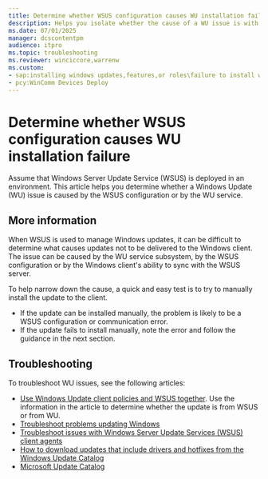 ```yaml
---
title: Determine whether WSUS configuration causes WU installation failure
description: Helps you isolate whether the cause of a WU issue is with WSUS configuration or with the WU service.
ms.date: 07/01/2025
manager: dcscontentpm
audience: itpro
ms.topic: troubleshooting
ms.reviewer: winciccore,warrenw
ms.custom:
- sap:installing windows updates,features,or roles\failure to install windows updates
- pcy:WinComm Devices Deploy
---
```

# Determine whether WSUS configuration causes WU installation failure

Assume that Windows Server Update Service (WSUS) is deployed in an environment. This article helps you determine whether a Windows Update (WU) issue is caused by the WSUS configuration or by the WU service.

## More information

When WSUS is used to manage Windows updates, it can be difficult to determine what causes updates not to be delivered to the Windows client. The issue can be caused by the WU service subsystem, by the WSUS configuration or by the Windows client's ability to sync with the WSUS server.

To help narrow down the cause, a quick and easy test is to try to manually install the update to the client.

- If the update can be installed manually, the problem is likely to be a WSUS configuration or communication error.
- If the update fails to install manually, note the error and follow the guidance in the next section.

## Troubleshooting

To troubleshoot WU issues, see the following articles:

- [Use Windows Update client policies and WSUS together](/windows/deployment/update/wufb-wsus). Use the information in the article to determine whether the update is from WSUS or from WU.
- [Troubleshoot problems updating Windows](https://support.microsoft.com/en-us/windows/troubleshoot-problems-updating-windows-188c2b0f-10a7-d72f-65b8-32d177eb136c)
- [Troubleshoot issues with Windows Server Update Services (WSUS) client agents](../../mem/configmgr/update-management/troubleshoot-issues-with-wsus-client-agents.md)
- [How to download updates that include drivers and hotfixes from the Windows Update Catalog](download-updates-drivers-hotfixes-windows-update-catalog.md)
- [Microsoft Update Catalog](https://catalog.update.microsoft.com/home.aspx)
